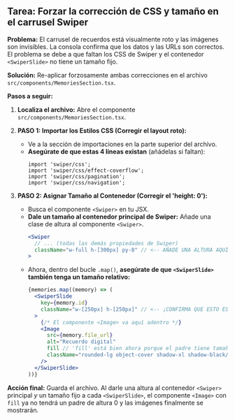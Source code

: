## Tarea: Forzar la corrección de CSS y tamaño en el carrusel Swiper

**Problema:** El carrusel de recuerdos está visualmente roto y las imágenes son invisibles. La consola confirma que los datos y las URLs son correctos. El problema se debe a que faltan los CSS de Swiper y el contenedor `<SwiperSlide>` no tiene un tamaño fijo.

**Solución:** Re-aplicar forzosamente ambas correcciones en el archivo `src/components/MemoriesSection.tsx`.

**Pasos a seguir:**

1.  **Localiza el archivo:** Abre el componente `src/components/MemoriesSection.tsx`.

2.  **PASO 1: Importar los Estilos CSS (Corregir el layout roto):**
    * Ve a la sección de importaciones en la parte superior del archivo.
    * **Asegúrate de que estas 4 líneas existan** (añádelas si faltan):
      ```tsx
      import 'swiper/css';
      import 'swiper/css/effect-coverflow';
      import 'swiper/css/pagination';
      import 'swiper/css/navigation';
      ```

3.  **PASO 2: Asignar Tamaño al Contenedor (Corregir el 'height: 0'):**
    * Busca el componente `<Swiper>` en tu JSX.
    * **Dale un tamaño al contenedor principal de Swiper:** Añade una clase de altura al componente `<Swiper>`.
      ```jsx
      <Swiper
        // ... (todas las demás propiedades de Swiper)
        className="w-full h-[300px] py-8" // <-- AÑADE UNA ALTURA AQUÍ (ej. h-[300px])
      >
      ```
    * Ahora, dentro del bucle `.map()`, **asegúrate de que `<SwiperSlide>` también tenga un tamaño relativo:**
      ```jsx
      {memories.map((memory) => (
        <SwiperSlide 
          key={memory.id} 
          className="w-[250px] h-[250px]" // <-- ¡CONFIRMA QUE ESTO ESTÉ AQUÍ!
        >
          {/* El componente <Image> va aquí adentro */}
          <Image
            src={memory.file_url}
            alt="Recuerdo digital"
            fill // 'fill' está bien ahora porque el padre tiene tamaño
            className="rounded-lg object-cover shadow-xl shadow-black/40"
          />
        </SwiperSlide>
      ))}
      ```

**Acción final:** Guarda el archivo. Al darle una altura al contenedor `<Swiper>` principal *y* un tamaño fijo a cada `<SwiperSlide>`, el componente `<Image>` con `fill` ya no tendrá un padre de altura 0 y las imágenes finalmente se mostrarán.